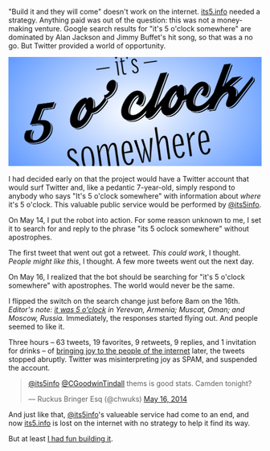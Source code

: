 "Build it and they will come" doesn't work on the internet. [its5.info][its5]
needed a strategy. Anything paid was out of the question: this was not a
money-making venture. Google search results for "it's 5 o'clock somewhere" are
dominated by Alan Jackson and Jimmy Buffet's hit song, so that was a no go.
But Twitter provided a world of opportunity.

![Stylized its5.info logo](images/its5/its5.svg "Twitter and I disagree on the value of its5.info")

I had decided early on that the project would have a Twitter account that
would surf Twitter and, like a pedantic 7-year-old, simply respond to anybody
who says "It's 5 o'clock somewhere" with information about _where_ it's 5
o'clock. This valuable public service would be performed by [@its5info][tw].

On May 14, I put the robot into action. For some reason unknown to me, I set
it to search for and reply to the phrase "its 5 oclock somewhere" without
apostrophes.

The first tweet that went out got a retweet. _This could work_, I thought.
_People might like this_, I thought. A few more tweets went out the next day.

On May 16, I realized that the bot should be searching for "it's 5 o'clock
somewhere" with apostrophes. The world would never be the same.

I flipped the switch on the search change just before 8am on the 16th.
_Editor's note: [it was 5 o'clock][8am] in Yerevan, Armenia; Muscat, Oman; and
Moscow, Russia._ Immediately, the responses started flying out. And people
seemed to like it.

Three hours – 63 tweets, 19 favorites, 9 retweets, 9 replies, and 1 invitation
for drinks – of [bringing joy to the people of the internet][joy] later, the
tweets stopped abruptly. Twitter was misinterpreting joy as SPAM, and
suspended the account.

<blockquote class="twitter-tweet" lang="en"><p><a href="https://twitter.com/its5info">@its5info</a> <a href="https://twitter.com/CGoodwinTindall">@CGoodwinTindall</a> thems is good stats. Camden tonight?</p>&mdash; Ruckus Bringer Esq (@chwuks) <a href="https://twitter.com/chwuks/statuses/467313040141332480">May 16, 2014</a></blockquote>
<script async src="//platform.twitter.com/widgets.js" charset="utf-8"></script>

And just like that, [@its5info][tw]'s valueable service had come to an end,
and now [its5.info][its5] is lost on the internet with no strategy to help it
find its way.

But at least [I had fun building it][why].

[its5]: http://www.its5.info
[tw]: https://twitter.com/its5info
[8am]: http://www.its5.info/@2014-05-16T13:00Z
[joy]: /why-i-built-its5#joy-to-the-world
[why]: /why-i-built-its5
